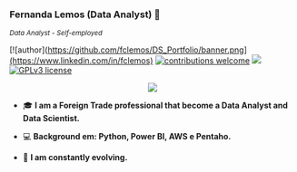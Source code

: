 ### Fernanda Lemos (Data Analyst) 👋

<sub>*Data Analyst - Self-employed*</sub>

[![author](https://github.com/fclemos/DS_Portfolio/banner.png](https://www.linkedin.com/in/fclemos) [![contributions welcome](https://img.shields.io/badge/contributions-welcome-darkblue.svg?style=flat)](https://github.com/fclemos) [![](https://img.shields.io/badge/python-3.6+-yellow.svg)](https://www.python.org/downloads/release/python-365/) [![GPLv3 license](https://img.shields.io/badge/License-GPLv3-green.svg)](http://perso.crans.org/besson/LICENSE.html)

<p align="center">
  <img src="https://github.com/fclemos/DS_Portfolio/banner.png" >
</p>


- 🎓 **I am a Foreign Trade professional that become a Data Analyst and Data Scientist.**

- 💻 **Background em: Python, Power BI, AWS e Pentaho.**

- 🧠 **I am constantly evolving.**





<!--
**fclemos/fclemos** is a ✨ _special_ ✨ repository because its `README.md` (this file) appears on your GitHub profile.

Here are some ideas to get you started:

- 🔭 I’m currently working on ...
- 🌱 I’m currently learning ...
- 👯 I’m looking to collaborate on ...
- 🤔 I’m looking for help with ...
- 💬 Ask me about ...
- 📫 How to reach me: ...
- 😄 Pronouns: ...
- ⚡ Fun fact: ...
-->
